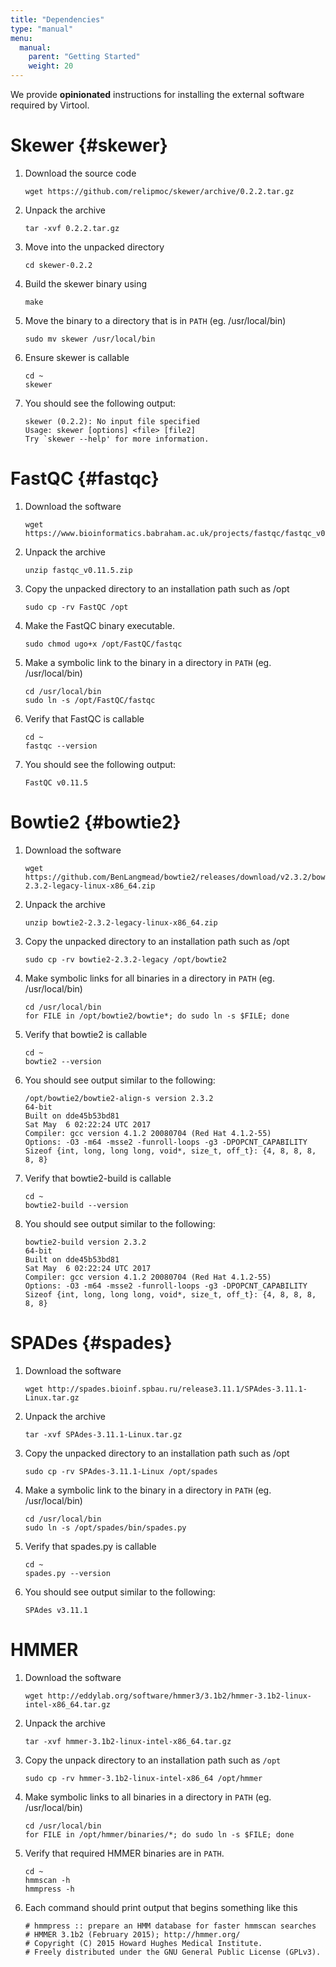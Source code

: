 ```yaml
---
title: "Dependencies"
type: "manual"
menu:
  manual:
    parent: "Getting Started"
    weight: 20
---
```


We provide **opinionated** instructions for installing the external software required by Virtool.

# Skewer {#skewer}

1. Download the source code

   ```term
   wget https://github.com/relipmoc/skewer/archive/0.2.2.tar.gz
   ```

2. Unpack the archive

   ```term
   tar -xvf 0.2.2.tar.gz
   ```

3. Move into the unpacked directory

   ```term
   cd skewer-0.2.2
   ```

4. Build the skewer binary using

   ```term
   make
   ```

5. Move the binary to a directory that is in `PATH` \(eg. /usr/local/bin\)

   ```term
   sudo mv skewer /usr/local/bin
   ```

6. Ensure skewer is callable

   ```term
   cd ~
   skewer
   ```

7. You should see the following output:

   ```term
   skewer (0.2.2): No input file specified
   Usage: skewer [options] <file> [file2]
   Try `skewer --help' for more information.
   ```

# FastQC {#fastqc}

1. Download the software

   ```term
   wget https://www.bioinformatics.babraham.ac.uk/projects/fastqc/fastqc_v0.11.5.zip
   ```

2. Unpack the archive

   ```term
   unzip fastqc_v0.11.5.zip
   ```

3. Copy the unpacked directory to an installation path such as /opt

   ```term
   sudo cp -rv FastQC /opt
   ```

4. Make the FastQC binary executable.

   ```term
   sudo chmod ugo+x /opt/FastQC/fastqc
   ```

5. Make a symbolic link to the binary in a directory in `PATH` \(eg. /usr/local/bin\)

   ```term
   cd /usr/local/bin
   sudo ln -s /opt/FastQC/fastqc
   ```

6. Verify that FastQC is callable

   ```term
   cd ~
   fastqc --version
   ```

7. You should see the following output:
   ```term
   FastQC v0.11.5
   ```

# Bowtie2 {#bowtie2}

1. Download the software

   ```term
   wget https://github.com/BenLangmead/bowtie2/releases/download/v2.3.2/bowtie2-2.3.2-legacy-linux-x86_64.zip
   ```

2. Unpack the archive

   ```term
   unzip bowtie2-2.3.2-legacy-linux-x86_64.zip
   ```

3. Copy the unpacked directory to an installation path such as /opt

   ```term
   sudo cp -rv bowtie2-2.3.2-legacy /opt/bowtie2
   ```

4. Make symbolic links for all binaries in a directory in `PATH` \(eg. /usr/local/bin\)

   ```term
   cd /usr/local/bin
   for FILE in /opt/bowtie2/bowtie*; do sudo ln -s $FILE; done
   ```

5. Verify that bowtie2 is callable

   ```term
   cd ~
   bowtie2 --version
   ```

6. You should see output similar to the following:

   ```term
   /opt/bowtie2/bowtie2-align-s version 2.3.2
   64-bit
   Built on dde45b53bd81
   Sat May  6 02:22:24 UTC 2017
   Compiler: gcc version 4.1.2 20080704 (Red Hat 4.1.2-55)
   Options: -O3 -m64 -msse2 -funroll-loops -g3 -DPOPCNT_CAPABILITY
   Sizeof {int, long, long long, void*, size_t, off_t}: {4, 8, 8, 8, 8, 8}
   ```

7. Verify that bowtie2-build is callable

   ```term
   cd ~
   bowtie2-build --version
   ```

8. You should see output similar to the following:
   ```term
   bowtie2-build version 2.3.2
   64-bit
   Built on dde45b53bd81
   Sat May  6 02:22:24 UTC 2017
   Compiler: gcc version 4.1.2 20080704 (Red Hat 4.1.2-55)
   Options: -O3 -m64 -msse2 -funroll-loops -g3 -DPOPCNT_CAPABILITY
   Sizeof {int, long, long long, void*, size_t, off_t}: {4, 8, 8, 8, 8, 8}
   ```

# SPADes {#spades}

1. Download the software

   ```term
   wget http://spades.bioinf.spbau.ru/release3.11.1/SPAdes-3.11.1-Linux.tar.gz
   ```

2. Unpack the archive

   ```term
   tar -xvf SPAdes-3.11.1-Linux.tar.gz
   ```

3. Copy the unpacked directory to an installation path such as /opt

   ```term
   sudo cp -rv SPAdes-3.11.1-Linux /opt/spades
   ```

4. Make a symbolic link to the binary in a directory in `PATH` \(eg. /usr/local/bin\)

   ```term
   cd /usr/local/bin
   sudo ln -s /opt/spades/bin/spades.py
   ```

5. Verify that spades.py is callable

   ```term
   cd ~
   spades.py --version
   ```

6. You should see output similar to the following:
   ```term
   SPAdes v3.11.1
   ```

# HMMER

1. Download the software

   ```term
   wget http://eddylab.org/software/hmmer3/3.1b2/hmmer-3.1b2-linux-intel-x86_64.tar.gz
   ```

2. Unpack the archive

   ```term
   tar -xvf hmmer-3.1b2-linux-intel-x86_64.tar.gz
   ```

3. Copy the unpack directory to an installation path such as `/opt`

   ```term
   sudo cp -rv hmmer-3.1b2-linux-intel-x86_64 /opt/hmmer
   ```

4. Make symbolic links to all binaries in a directory in `PATH` \(eg. /usr/local/bin\)

   ```term
   cd /usr/local/bin
   for FILE in /opt/hmmer/binaries/*; do sudo ln -s $FILE; done
   ```

5. Verify that required HMMER binaries are in `PATH`.

   ```term
   cd ~
   hmmscan -h
   hmmpress -h
   ```

6. Each command should print output that begins something like this
   ```term
   # hmmpress :: prepare an HMM database for faster hmmscan searches
   # HMMER 3.1b2 (February 2015); http://hmmer.org/
   # Copyright (C) 2015 Howard Hughes Medical Institute.
   # Freely distributed under the GNU General Public License (GPLv3).
   ```

